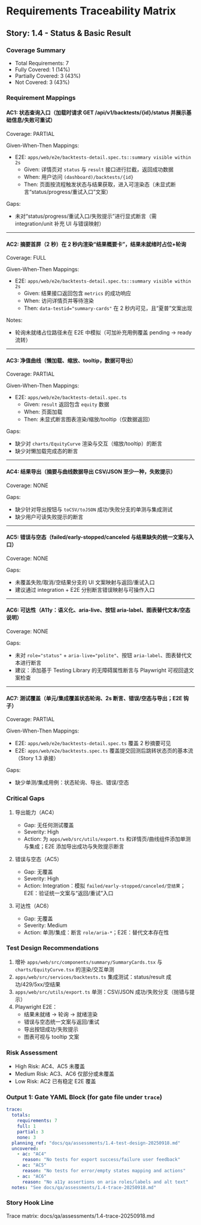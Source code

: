 # Requirements Traceability Matrix

## Story: 1.4 - Status & Basic Result

### Coverage Summary

- Total Requirements: 7
- Fully Covered: 1 (14%)
- Partially Covered: 3 (43%)
- Not Covered: 3 (43%)

### Requirement Mappings

#### AC1: 状态查询入口（加载时请求 GET /api/v1/backtests/{id}/status 并展示基础信息/失败可重试）

Coverage: PARTIAL

Given-When-Then Mappings:

- E2E: `apps/web/e2e/backtests-detail.spec.ts::summary visible within 2s`
  - Given: 详情页对 `status` 与 `result` 接口进行拦截，返回成功数据
  - When: 用户访问 `(dashboard)/backtests/{id}`
  - Then: 页面按流程触发状态与结果获取，进入可渲染态（未显式断言“status/progress/重试入口”文案）

Gaps:
- 未对“status/progress/重试入口/失败提示”进行显式断言（需 integration/unit 补充 UI 与错误映射）

---

#### AC2: 摘要首屏（2 秒）在 2 秒内渲染“结果概要卡”，结果未就绪时占位+轮询

Coverage: FULL

Given-When-Then Mappings:

- E2E: `apps/web/e2e/backtests-detail.spec.ts::summary visible within 2s`
  - Given: 结果接口返回包含 `metrics` 的成功响应
  - When: 访问详情页并等待渲染
  - Then: `data-testid="summary-cards"` 在 2 秒内可见，且“夏普”文案出现

Notes:
- 轮询未就绪占位路径未在 E2E 中模拟（可加补充用例覆盖 pending → ready 流转）

---

#### AC3: 净值曲线（懒加载、缩放、tooltip，数据可导出）

Coverage: PARTIAL

Given-When-Then Mappings:

- E2E: `apps/web/e2e/backtests-detail.spec.ts`
  - Given: `result` 返回包含 `equity` 数据
  - When: 页面加载
  - Then: 未显式断言图表渲染/缩放/tooltip（仅数据返回）

Gaps:
- 缺少对 `charts/EquityCurve` 渲染与交互（缩放/tooltip）的断言
- 缺少对懒加载完成态的断言

---

#### AC4: 结果导出（摘要与曲线数据导出 CSV/JSON 至少一种，失败提示）

Coverage: NONE

Gaps:
- 缺少针对导出按钮与 `toCSV/toJSON` 成功/失败分支的单测与集成测试
- 缺少用户可读失败提示的断言

---

#### AC5: 错误与空态（failed/early-stopped/canceled 与结果缺失的统一文案与入口）

Coverage: NONE

Gaps:
- 未覆盖失败/取消/空结果分支的 UI 文案映射与返回/重试入口
- 建议通过 integration + E2E 分别断言错误映射与可操作入口

---

#### AC6: 可达性（A11y：语义化、aria-live、按钮 aria-label、图表替代文本/空态说明）

Coverage: NONE

Gaps:
- 未对 `role="status"` + `aria-live="polite"`、按钮 `aria-label`、图表替代文本进行断言
- 建议：添加基于 Testing Library 的无障碍属性断言与 Playwright 可视回退文案检查

---

#### AC7: 测试覆盖（单元/集成覆盖状态轮询、2s 断言、错误/空态与导出；E2E 钩子）

Coverage: PARTIAL

Given-When-Then Mappings:

- E2E: `apps/web/e2e/backtests-detail.spec.ts` 覆盖 2 秒摘要可见
- E2E: `apps/web/e2e/backtests.spec.ts` 覆盖提交回测后跳转状态页的基本流（Story 1.3 承接）

Gaps:
- 缺少单测/集成用例：状态轮询、导出、错误/空态

### Critical Gaps

1. 导出能力（AC4）
   - Gap: 无任何测试覆盖
   - Severity: High
   - Action: 为 `apps/web/src/utils/export.ts` 和详情页/曲线组件添加单测与集成；E2E 添加导出成功与失败提示断言

2. 错误与空态（AC5）
   - Gap: 无覆盖
   - Severity: High
   - Action: Integration：模拟 `failed/early-stopped/canceled/空结果`；E2E：验证统一文案与“返回/重试”入口

3. 可达性（AC6）
   - Gap: 无覆盖
   - Severity: Medium
   - Action: 单测/集成：断言 `role/aria-*`；E2E：替代文本存在性

### Test Design Recommendations

1. 增补 `apps/web/src/components/summary/SummaryCards.tsx` 与 `charts/EquityCurve.tsx` 的渲染/交互单测
2. `apps/web/src/services/backtests.ts` 集成测试：status/result 成功/429/5xx/空结果
3. `apps/web/src/utils/export.ts` 单测：CSV/JSON 成功/失败分支（抛错与提示）
4. Playwright E2E：
   - 结果未就绪 → 轮询 → 就绪渲染
   - 错误与空态统一文案与返回/重试
   - 导出按钮成功/失败提示
   - 图表可视与 tooltip 文案

### Risk Assessment

- High Risk: AC4、AC5 未覆盖
- Medium Risk: AC3、AC6 仅部分或未覆盖
- Low Risk: AC2 已有稳定 E2E 覆盖

### Output 1: Gate YAML Block (for gate file under `trace`)

```yaml
trace:
  totals:
    requirements: 7
    full: 1
    partial: 3
    none: 3
  planning_ref: "docs/qa/assessments/1.4-test-design-20250918.md"
  uncovered:
    - ac: "AC4"
      reason: "No tests for export success/failure user feedback"
    - ac: "AC5"
      reason: "No tests for error/empty states mapping and actions"
    - ac: "AC6"
      reason: "No a11y assertions on aria roles/labels and alt text"
  notes: "See docs/qa/assessments/1.4-trace-20250918.md"
```

### Story Hook Line

Trace matrix: docs/qa/assessments/1.4-trace-20250918.md
